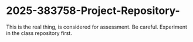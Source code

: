 # 2025-383758-Project-Repository-
This is the real thing, is considered for assessment. Be careful. Experiment in the class repository first.
